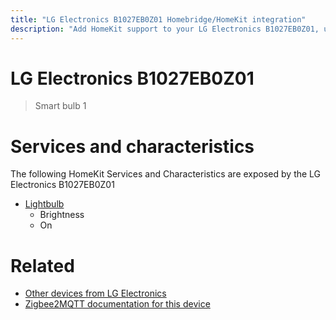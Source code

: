 ```yaml
---
title: "LG Electronics B1027EB0Z01 Homebridge/HomeKit integration"
description: "Add HomeKit support to your LG Electronics B1027EB0Z01, using Homebridge, Zigbee2MQTT and homebridge-z2m."
---
```

<!---
This file has been GENERATED using src/docgen/docgen.ts
DO NOT EDIT THIS FILE MANUALLY!
-->
# LG Electronics B1027EB0Z01
> Smart bulb 1


# Services and characteristics
The following HomeKit Services and Characteristics are exposed by
the LG Electronics B1027EB0Z01

* [Lightbulb](../../light.md)
  * Brightness
  * On


# Related
* [Other devices from LG Electronics](../index.md#lg_electronics)
* [Zigbee2MQTT documentation for this device](https://www.zigbee2mqtt.io/devices/B1027EB0Z01.html)